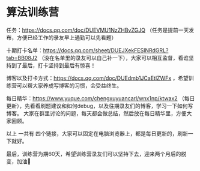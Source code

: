 # 算法训练营
任务：https://docs.qq.com/doc/DUEVMU1NzZHBvZGJQ （任务是提前一天发布，方便已经工作的录友早上通勤可以先看题）

十期打卡名单：https://docs.qq.com/sheet/DUEJXekFESlNRdGRL?tab=BB08J2 （没在名单里的录友可以自己补一下），大家可以相互监督，看谁坚持到了最后，打卡坚持到最后有惊喜！

博客以及打卡方式：https://docs.qq.com/doc/DUEdmb1JCaEtlZWFx ，希望训练营可以帮大家养成写博客的习惯，会受益终生。

每日精华：https://www.yuque.com/chengxuyuancarl/wnx1np/ktwax2 （每日更新），先看看刷题建议和如何debug，以及往期录友们的博客，学习一下如何写博客。 大家在群里讨论的问题，每天都会做总结，然后放在每日精华里，方便大家回顾。

以上 一共有 四个链接，大家可以固定在电脑浏览器上，都是每日更新的，刷新一下就好。 

最后，训练营为期60天，希望训练营录友们可以坚持下去，迎来两个月后的脱变，加油💪
